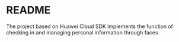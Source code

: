 # README

The project based on Huawei Cloud SDK implements the function of checking in and managing personal information through faces


